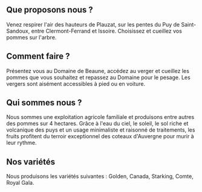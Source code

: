 ## Que proposons nous ?

Venez respirer l'air des hauteurs de Plauzat, sur les pentes du Puy de Saint-Sandoux, entre Clermont-Ferrand et Issoire. Choisissez et cueillez vos pommes sur l'arbre.

## Comment faire ?

Présentez vous au Domaine de Beaune, accédez au verger et cueillez les pommes que vous souhaitez et repassez au Domaine pour le pesage. Les vergers sont aisément accessibles à pied ou en voiture.

## Qui sommes nous ?

Nous sommes une exploitation agricole familiale et produisons entre autres des pommes sur 4 hectares. Grâce à l'eau du ciel, le soleil, le sol riche et volcanique des puys et un usage minimaliste et raisonné de traitements, les fruits profitent du terroir exceptionnel des coteaux d'Auvergne pour murir à leur rythme.

## Nos variétés

Nous produisons les variétés suivantes : Golden, Canada, Starking, Comte, Royal Gala.
